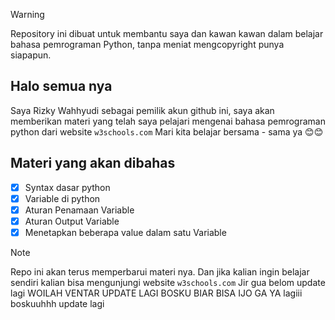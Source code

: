 > [!WARNING]
> Repository ini dibuat untuk membantu saya dan kawan kawan dalam belajar bahasa pemrograman Python, tanpa meniat mengcopyright punya siapapun.

## Halo semua nya

Saya Rizky Wahhyudi sebagai pemilik akun github ini, saya akan memberikan materi yang telah saya pelajari mengenai bahasa pemrograman python dari website `w3schools.com` Mari kita belajar bersama - sama ya 😊😊

## Materi yang akan dibahas

- [x] Syntax dasar python
- [x] Variable di python
- [x] Aturan Penamaan Variable
- [x] Aturan Output Variable
- [x] Menetapkan beberapa value dalam satu Variable

> [!NOTE]
>
> Repo ini akan terus memperbarui materi nya. Dan jika kalian ingin belajar sendiri kalian bisa mengunjungi website `w3schools.com`
> Jir gua belom update lagi
> WOILAH VENTAR UPDATE LAGI BOSKU
> BIAR BISA IJO GA YA
> lagiii boskuuhhh
> update lagi
